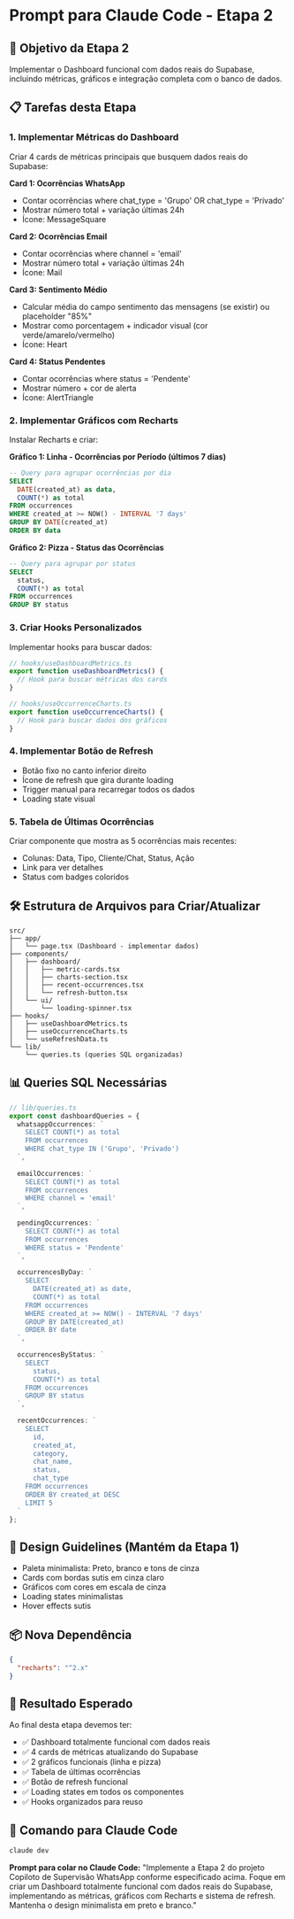 # Prompt para Claude Code - Etapa 2

## 🎯 Objetivo da Etapa 2
Implementar o Dashboard funcional com dados reais do Supabase, incluindo métricas, gráficos e integração completa com o banco de dados.

## 📋 Tarefas desta Etapa

### 1. Implementar Métricas do Dashboard
Criar 4 cards de métricas principais que busquem dados reais do Supabase:

**Card 1: Ocorrências WhatsApp**
- Contar ocorrências where chat_type = 'Grupo' OR chat_type = 'Privado'
- Mostrar número total + variação últimas 24h
- Ícone: MessageSquare

**Card 2: Ocorrências Email** 
- Contar ocorrências where channel = 'email'
- Mostrar número total + variação últimas 24h  
- Ícone: Mail

**Card 3: Sentimento Médio**
- Calcular média do campo sentimento das mensagens (se existir) ou placeholder "85%"
- Mostrar como porcentagem + indicador visual (cor verde/amarelo/vermelho)
- Ícone: Heart

**Card 4: Status Pendentes**
- Contar ocorrências where status = 'Pendente' 
- Mostrar número + cor de alerta
- Ícone: AlertTriangle

### 2. Implementar Gráficos com Recharts
Instalar Recharts e criar:

**Gráfico 1: Linha - Ocorrências por Período (últimos 7 dias)**
```sql
-- Query para agrupar ocorrências por dia
SELECT 
  DATE(created_at) as data,
  COUNT(*) as total
FROM occurrences 
WHERE created_at >= NOW() - INTERVAL '7 days'
GROUP BY DATE(created_at)
ORDER BY data
```

**Gráfico 2: Pizza - Status das Ocorrências**
```sql
-- Query para agrupar por status
SELECT 
  status,
  COUNT(*) as total
FROM occurrences 
GROUP BY status
```

### 3. Criar Hooks Personalizados
Implementar hooks para buscar dados:

```typescript
// hooks/useDashboardMetrics.ts
export function useDashboardMetrics() {
  // Hook para buscar métricas dos cards
}

// hooks/useOccurrenceCharts.ts  
export function useOccurrenceCharts() {
  // Hook para buscar dados dos gráficos
}
```

### 4. Implementar Botão de Refresh
- Botão fixo no canto inferior direito
- Ícone de refresh que gira durante loading
- Trigger manual para recarregar todos os dados
- Loading state visual

### 5. Tabela de Últimas Ocorrências
Criar componente que mostra as 5 ocorrências mais recentes:
- Colunas: Data, Tipo, Cliente/Chat, Status, Ação
- Link para ver detalhes
- Status com badges coloridos

## 🛠️ Estrutura de Arquivos para Criar/Atualizar

```
src/
├── app/
│   └── page.tsx (Dashboard - implementar dados)
├── components/
│   ├── dashboard/
│   │   ├── metric-cards.tsx
│   │   ├── charts-section.tsx
│   │   ├── recent-occurrences.tsx
│   │   └── refresh-button.tsx
│   └── ui/
│       └── loading-spinner.tsx
├── hooks/
│   ├── useDashboardMetrics.ts
│   ├── useOccurrenceCharts.ts
│   └── useRefreshData.ts
└── lib/
    └── queries.ts (queries SQL organizadas)
```

## 📊 Queries SQL Necessárias

```typescript
// lib/queries.ts
export const dashboardQueries = {
  whatsappOccurrences: `
    SELECT COUNT(*) as total 
    FROM occurrences 
    WHERE chat_type IN ('Grupo', 'Privado')
  `,
  
  emailOccurrences: `
    SELECT COUNT(*) as total 
    FROM occurrences 
    WHERE channel = 'email'
  `,
  
  pendingOccurrences: `
    SELECT COUNT(*) as total 
    FROM occurrences 
    WHERE status = 'Pendente'
  `,
  
  occurrencesByDay: `
    SELECT 
      DATE(created_at) as date,
      COUNT(*) as total
    FROM occurrences 
    WHERE created_at >= NOW() - INTERVAL '7 days'
    GROUP BY DATE(created_at)
    ORDER BY date
  `,
  
  occurrencesByStatus: `
    SELECT 
      status,
      COUNT(*) as total
    FROM occurrences 
    GROUP BY status
  `,
  
  recentOccurrences: `
    SELECT 
      id,
      created_at,
      category,
      chat_name,
      status,
      chat_type
    FROM occurrences 
    ORDER BY created_at DESC 
    LIMIT 5
  `
};
```

## 🎨 Design Guidelines (Mantém da Etapa 1)
- Paleta minimalista: Preto, branco e tons de cinza
- Cards com bordas sutis em cinza claro  
- Gráficos com cores em escala de cinza
- Loading states minimalistas
- Hover effects sutis

## 📦 Nova Dependência
```json
{
  "recharts": "^2.x"
}
```

## 🎯 Resultado Esperado
Ao final desta etapa devemos ter:
- ✅ Dashboard totalmente funcional com dados reais
- ✅ 4 cards de métricas atualizando do Supabase
- ✅ 2 gráficos funcionais (linha e pizza)
- ✅ Tabela de últimas ocorrências
- ✅ Botão de refresh funcional
- ✅ Loading states em todos os componentes
- ✅ Hooks organizados para reuso

## 🔄 Comando para Claude Code
```bash
claude dev
```

**Prompt para colar no Claude Code:**
"Implemente a Etapa 2 do projeto Copiloto de Supervisão WhatsApp conforme especificado acima. Foque em criar um Dashboard totalmente funcional com dados reais do Supabase, implementando as métricas, gráficos com Recharts e sistema de refresh. Mantenha o design minimalista em preto e branco."